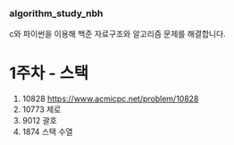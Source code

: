 ### algorithm_study_nbh
c와 파이썬을 이용해 백준 자료구조와 알고리즘 문제를 해결합니다.

# 1주차 - 스택
1. 10828	<https://www.acmicpc.net/problem/10828>
2. 10773	제로
3. 9012	괄호
4. 1874	스택 수열
